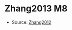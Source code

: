 <a name="material" />

# Zhang2013 M8
<script type="application/ld+json">
  {
    "@context": "https://schema.org/",
    "@type": "ChemicalSubstance",
    "http://purl.org/dc/terms/conformsTo":
      {
        "@type": "CreativeWork",
        "@id": "https://bioschemas.org/profiles/ChemicalSubstance/0.4-RELEASE/"
      },
    "@id": "https://egonw.github.io/nanowiki/nanowiki313.html#material",
    "name": "Zhang2013 M8",
    "sameAs": "http://127.0.0.1/mediawiki/index.php/Special:URIResolver/Zhang2013_M8"
  }
</script>


* Source: [Zhang2012](Zhang2012.md)
